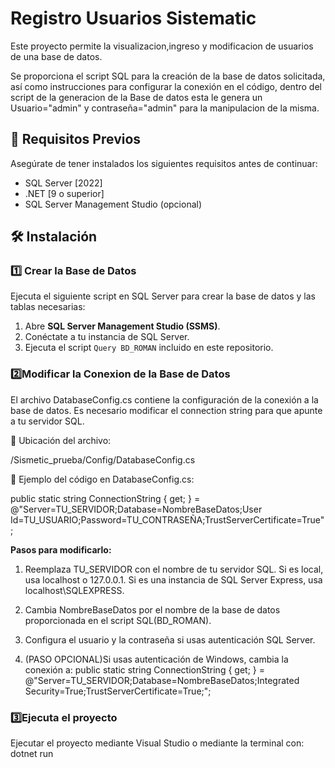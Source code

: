 
# Registro Usuarios Sistematic

Este proyecto permite la visualizacion,ingreso y modificacion de usuarios de una base de datos.

 Se proporciona el script SQL para la creación de la base de datos solicitada, así como instrucciones para configurar la conexión en el código, dentro del script de la generacion de la Base de datos esta le genera un Usuario="admin" y contraseña="admin" para la manipulacion de la misma.

## 🚀 Requisitos Previos

Asegúrate de tener instalados los siguientes requisitos antes de continuar:

- SQL Server [2022]
- .NET [9 o superior]
- SQL Server Management Studio (opcional)

## 🛠️ Instalación

### 1️⃣ **Crear la Base de Datos**
Ejecuta el siguiente script en SQL Server para crear la base de datos y las tablas necesarias:

1. Abre **SQL Server Management Studio (SSMS)**.
2. Conéctate a tu instancia de SQL Server.
3. Ejecuta el script `Query BD_ROMAN` incluido en este repositorio.

### 2️⃣**Modificar la Conexion de la Base de Datos**
El archivo DatabaseConfig.cs contiene la configuración de la conexión a la base de datos.
Es necesario modificar el connection string para que apunte a tu servidor SQL.

📍 Ubicación del archivo:

/Sismetic_prueba/Config/DatabaseConfig.cs

📍 Ejemplo del código en DatabaseConfig.cs:

public static string ConnectionString { get; } = @"Server=TU_SERVIDOR;Database=NombreBaseDatos;User Id=TU_USUARIO;Password=TU_CONTRASEÑA;TrustServerCertificate=True";

**Pasos para modificarlo:**

1. Reemplaza TU_SERVIDOR con el nombre de tu servidor SQL.
Si es local, usa localhost o 127.0.0.1.
Si es una instancia de SQL Server Express, usa localhost\SQLEXPRESS.

2. Cambia NombreBaseDatos por el nombre de la base de datos proporcionada en el script SQL(BD_ROMAN).

3. Configura el usuario y la contraseña si usas autenticación SQL Server.

4. (PASO OPCIONAL)Si usas autenticación de Windows, cambia la conexión a: public static string ConnectionString { get; } = @"Server=TU_SERVIDOR;Database=NombreBaseDatos;Integrated Security=True;TrustServerCertificate=True;";

### 3️⃣**Ejecuta el proyecto**
Ejecutar el proyecto mediante Visual Studio o mediante la terminal con: dotnet run







